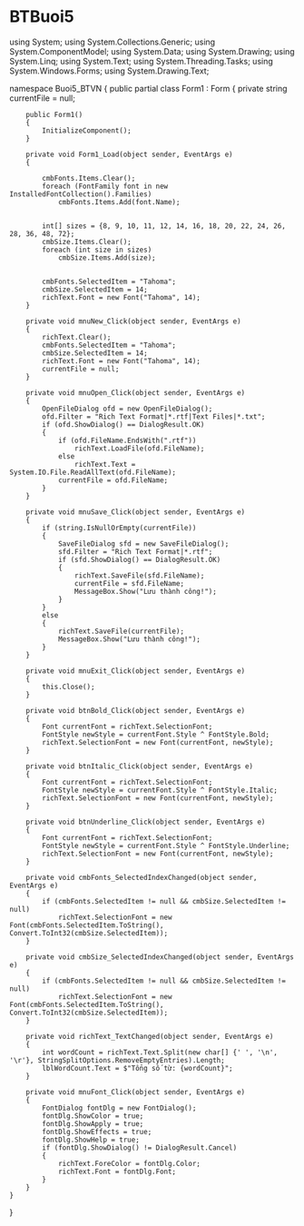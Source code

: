 # BTBuoi5
using System;
using System.Collections.Generic;
using System.ComponentModel;
using System.Data;
using System.Drawing;
using System.Linq;
using System.Text;
using System.Threading.Tasks;
using System.Windows.Forms;
using System.Drawing.Text;

namespace Buoi5_BTVN
{
    public partial class Form1 : Form
    {
        private string currentFile = null;

        public Form1()
        {
            InitializeComponent();
        }

        private void Form1_Load(object sender, EventArgs e)
        {
           
            cmbFonts.Items.Clear();
            foreach (FontFamily font in new InstalledFontCollection().Families)
                cmbFonts.Items.Add(font.Name);

            
            int[] sizes = {8, 9, 10, 11, 12, 14, 16, 18, 20, 22, 24, 26, 28, 36, 48, 72};
            cmbSize.Items.Clear();
            foreach (int size in sizes)
                cmbSize.Items.Add(size);

         
            cmbFonts.SelectedItem = "Tahoma";
            cmbSize.SelectedItem = 14;
            richText.Font = new Font("Tahoma", 14);
        }

        private void mnuNew_Click(object sender, EventArgs e)
        {
            richText.Clear();
            cmbFonts.SelectedItem = "Tahoma";
            cmbSize.SelectedItem = 14;
            richText.Font = new Font("Tahoma", 14);
            currentFile = null;
        }

        private void mnuOpen_Click(object sender, EventArgs e)
        {
            OpenFileDialog ofd = new OpenFileDialog();
            ofd.Filter = "Rich Text Format|*.rtf|Text Files|*.txt";
            if (ofd.ShowDialog() == DialogResult.OK)
            {
                if (ofd.FileName.EndsWith(".rtf"))
                    richText.LoadFile(ofd.FileName);
                else
                    richText.Text = System.IO.File.ReadAllText(ofd.FileName);
                currentFile = ofd.FileName;
            }
        }

        private void mnuSave_Click(object sender, EventArgs e)
        {
            if (string.IsNullOrEmpty(currentFile))
            {
                SaveFileDialog sfd = new SaveFileDialog();
                sfd.Filter = "Rich Text Format|*.rtf";
                if (sfd.ShowDialog() == DialogResult.OK)
                {
                    richText.SaveFile(sfd.FileName);
                    currentFile = sfd.FileName;
                    MessageBox.Show("Lưu thành công!");
                }
            }
            else
            {
                richText.SaveFile(currentFile);
                MessageBox.Show("Lưu thành công!");
            }
        }

        private void mnuExit_Click(object sender, EventArgs e)
        {
            this.Close();
        }

        private void btnBold_Click(object sender, EventArgs e)
        {
            Font currentFont = richText.SelectionFont;
            FontStyle newStyle = currentFont.Style ^ FontStyle.Bold;
            richText.SelectionFont = new Font(currentFont, newStyle);
        }

        private void btnItalic_Click(object sender, EventArgs e)
        {
            Font currentFont = richText.SelectionFont;
            FontStyle newStyle = currentFont.Style ^ FontStyle.Italic;
            richText.SelectionFont = new Font(currentFont, newStyle);
        }

        private void btnUnderline_Click(object sender, EventArgs e)
        {
            Font currentFont = richText.SelectionFont;
            FontStyle newStyle = currentFont.Style ^ FontStyle.Underline;
            richText.SelectionFont = new Font(currentFont, newStyle);
        }

        private void cmbFonts_SelectedIndexChanged(object sender, EventArgs e)
        {
            if (cmbFonts.SelectedItem != null && cmbSize.SelectedItem != null)
                richText.SelectionFont = new Font(cmbFonts.SelectedItem.ToString(), Convert.ToInt32(cmbSize.SelectedItem));
        }

        private void cmbSize_SelectedIndexChanged(object sender, EventArgs e)
        {
            if (cmbFonts.SelectedItem != null && cmbSize.SelectedItem != null)
                richText.SelectionFont = new Font(cmbFonts.SelectedItem.ToString(), Convert.ToInt32(cmbSize.SelectedItem));
        }

        private void richText_TextChanged(object sender, EventArgs e)
        {
            int wordCount = richText.Text.Split(new char[] {' ', '\n', '\r'}, StringSplitOptions.RemoveEmptyEntries).Length;
            lblWordCount.Text = $"Tổng số từ: {wordCount}";
        }

        private void mnuFont_Click(object sender, EventArgs e)
        {
            FontDialog fontDlg = new FontDialog();
            fontDlg.ShowColor = true;
            fontDlg.ShowApply = true;
            fontDlg.ShowEffects = true;
            fontDlg.ShowHelp = true;
            if (fontDlg.ShowDialog() != DialogResult.Cancel)
            {
                richText.ForeColor = fontDlg.Color;
                richText.Font = fontDlg.Font;
            }
        }
    }
}
